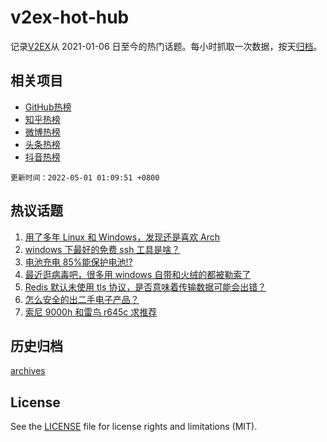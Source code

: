 # v2ex-hot-hub

 记录[V2EX](https://www.v2ex.com/)从 2021-01-06 日至今的热门话题。每小时抓取一次数据，按天[归档](archives)。
 
 ## 相关项目

- [GitHub热榜](https://github.com/snaildev/github-hot-hub)
- [知乎热榜](https://github.com/snaildev/zhihu-hot-hub)
- [微博热榜](https://github.com/snaildev/weibo-hot-hub)
- [头条热榜](https://github.com/snaildev/toutiao-hot-hub)
- [抖音热榜](https://github.com/snaildev/douyin-hot-hub)


 `更新时间：2022-05-01 01:09:51 +0800`

## 热议话题

1. [用了多年 Linux 和 Windows，发现还是喜欢 Arch](https://www.v2ex.com/t/850164)
1. [windows 下最好的免费 ssh 工具是啥？](https://www.v2ex.com/t/850220)
1. [电池充电 85%能保护电池!?](https://www.v2ex.com/t/850189)
1. [最近逛病毒吧，很多用 windows 自带和火绒的都被勒索了](https://www.v2ex.com/t/850215)
1. [Redis 默认未使用 tls 协议，是否意味着传输数据可能会出错？](https://www.v2ex.com/t/850179)
1. [怎么安全的出二手电子产品？](https://www.v2ex.com/t/850203)
1. [索尼 9000h 和雷鸟 r645c 求推荐](https://www.v2ex.com/t/850182)

## 历史归档

[archives](archives)

## License

See the [LICENSE](LICENSE) file for license rights and limitations (MIT).
